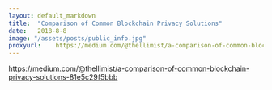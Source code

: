 ```yaml
---
layout: default_markdown
title:  "Comparison of Common Blockchain Privacy Solutions"
date:   2018-8-8
image: "/assets/posts/public_info.jpg"
proxyurl:    https://medium.com/@thellimist/a-comparison-of-common-blockchain-privacy-solutions-81e5c29f5bbb
---
```


https://medium.com/@thellimist/a-comparison-of-common-blockchain-privacy-solutions-81e5c29f5bbb